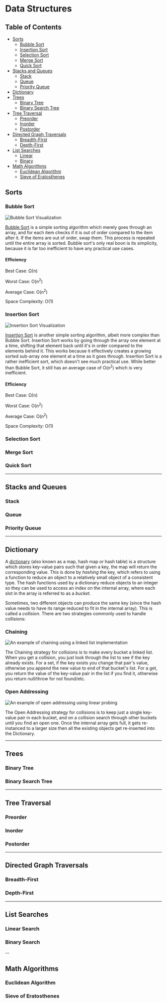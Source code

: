 # Data Structures

## Table of Contents
  - [Sorts](##sorts)
    - [Bubble Sort](#bubble-sort)
    - [Insertion Sort](#insertion-sort)
    - [Selection Sort](#selection-sort)
    - [Merge Sort](#merge-sort)
    - [Quick Sort](#quick-sort)
  - [Stacks and Queues](#stacks-and-queues)
    - [Stack](#stack)
    - [Queue](#queue)
    - [Priority Queue](#priority-queue)
  - [Dictionary](#dictionary)
  - [Trees](#trees)
    - [Binary Tree](#binary-tree)
    - [Binary Search Tree](#binary-search-tree)
  - [Tree Traversal](#tree-traversal)
    - [Preorder](#preorder)
    - [Inorder](#inorder)
    - [Postorder](#postorder)
  - [Directed Graph Traversals](#directed-graph-traversals)
    - [Breadth-First](#breadth-first)
    - [Depth-First](#depth-first)
  - [List Searches](#list-searches)
    - [Linear](#linear)
    - [Binary](#binary)
  - [Math Algorithms](#math-algorithms)
    - [Euclidean Algorithm](#euclidean-algorithm)
    - [Sieve of Eratosthenes](#sieve-of-eratosthenes)

## Sorts

### Bubble Sort
![Bubble Sort Visualization](./img/sorts/bubble-sort.svg)

[Bubble Sort](https://en.wikipedia.org/wiki/Bubble_sort) is a simple sorting algorithm which merely goes through an array, and for each item checks if it is out of order compared to the item after it. If the items are out of order, swap them. This process is repeated until the entire array is sorted. Bubble sort's only real boon is its simplicity, because it is far too inefficient to have any practical use cases.

#### Efficiency
Best Case: Ω(n)

Worst Case: O(n<sup>2</sup>)

Average Case: O(n<sup>2</sup>)

Space Complexity: O(1)

### Insertion Sort
![Insertion Sort Visualization](./img/sorts/insertion-sort.png)

[Insertion Sort](https://en.wikipedia.org/wiki/Insertion_sort) is another simple sorting algorithm, albeit more complex than Bubble Sort. Insertion Sort works by going through the array one element at a time, shifting that element back until it's in order compared to the elements behind it. This works because it effectively creates a growing sorted sub-array one element at a time as it goes through. Insertion Sort is a rather inefficient sort, which doesn't see much practical use. While better than Bubble Sort, it still has an average case of O(n<sup>2</sup>) which is very inefficient.

#### Efficiency
Best Case: Ω(n)

Worst Case: O(n<sup>2</sup>)

Average Case: O(n<sup>2</sup>)

Space Complexity: O(1)

### Selection Sort

### Merge Sort

### Quick Sort

---

## Stacks and Queues

### Stack

### Queue

### Priority Queue

---

## Dictionary

A [dictionary](https://en.wikibooks.org/wiki/Data_Structures/Hash_Tables) (also known as a map, hash map or hash table) is a structure which stores key-value pairs such that given a key, the map will return the corresponding value. This is done by *hashing* the key, which refers to using a function to reduce an object to a relatively small object of a consistent type. The hash functions used by a dictionary reduce objects to an integer so they can be used to access an index on the internal array, where each slot in the array is referred to as a *bucket*.

Sometimes, two different objects can produce the same key (since the hash value needs to have its range reduced to fit in the internal array). This is called a *collision*. There are two strategies commonly used to handle collisions:

### Chaining
![An example of chaining using a linked list implementation](./img/hash-table/hash-table-chaining.svg)

The Chaining strategy for collisions is to make every bucket a linked list. When you get a collision, you just look through the list to see if the key already exists. For a set, if the key exists you change that pair's value, otherwise you append the new value to end of that bucket's list. For a get, you return the value of the key-value pair in the list if you find it, otherwise you return null/throw for not found/etc.

### Open Addressing
![An example of open addressing using linear probing](./img/hash-table/hash-table-open-addressing.svg)

The Open Addressing strategy for collisions is to keep just a single key-value pair in each bucket, and on a collision search through other buckets until you find an open one. Once the internal array gets full, it gets re-instanced to a larger size then all the existing objects get re-inserted into the Dictionary.

---

## Trees

### Binary Tree

### Binary Search Tree

---

## Tree Traversal

### Preorder

### Inorder

### Postorder

---

## Directed Graph Traversals

### Breadth-First

### Depth-First

---

## List Searches

### Linear Search

### Binary Search

--

## Math Algorithms

### Euclidean Algorithm

### Sieve of Eratosthenes
